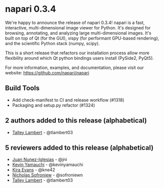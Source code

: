 # napari 0.3.4

We're happy to announce the release of napari 0.3.4!
napari is a fast, interactive, multi-dimensional image viewer for Python.
It's designed for browsing, annotating, and analyzing large multi-dimensional
images. It's built on top of Qt (for the GUI), vispy (for performant GPU-based
rendering), and the scientific Python stack (numpy, scipy).

This is a short release that refactors our installation process allow more
flexibility around which Qt python bindings users install (PySide2, PyQt5).

For more information, examples, and documentation, please visit our website:
https://github.com/napari/napari

## Build Tools

- Add check-manifest to CI and release workflow (#1318)
- Packaging and setup.py refactor (#1324)

## 2 authors added to this release (alphabetical)

- [Talley Lambert](https://github.com/napari/napari/commits?author=tlambert03) - @tlambert03

## 5 reviewers added to this release (alphabetical)

- [Juan Nunez-Iglesias](https://github.com/napari/napari/commits?author=jni) - @jni
- [Kevin Yamauchi](https://github.com/napari/napari/commits?author=kevinyamauchi) - @kevinyamauchi
- [Kira Evans](https://github.com/napari/napari/commits?author=kne42) - @kne42
- [Nicholas Sofroniew](https://github.com/napari/napari/commits?author=sofroniewn) - @sofroniewn
- [Talley Lambert](https://github.com/napari/napari/commits?author=tlambert03) - @tlambert03
